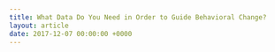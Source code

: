 ```yaml
---
title: What Data Do You Need in Order to Guide Behavioral Change?
layout: article
date: 2017-12-07 00:00:00 +0000
---
```

